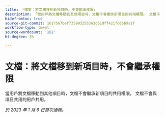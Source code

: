 ```yaml
---
title: 「檔案：將文檔移到新項目時，不會繼承權限」
description: 「當用戶將文檔移動到其他項目時，文檔不會繼承新項目的共用權限。 文檔不會與項目共用的用戶共用。 」
hidefromtoc: true
source-git-commit: 1617567bef73599325b363c61dff421fc65b9a1f
workflow-type: tm+mt
source-wordcount: '102'
ht-degree: 3%

---
```



# 文檔：將文檔移到新項目時，不會繼承權限

<!-- This Known Issue is on the TOC for both Workfront and Workfront Proof-->

當用戶將文檔移動到其他項目時，文檔不會繼承新項目的共用權限。 文檔不會與項目共用的用戶共用。

_於 2023 年 1 月 6 日首次通報。_

